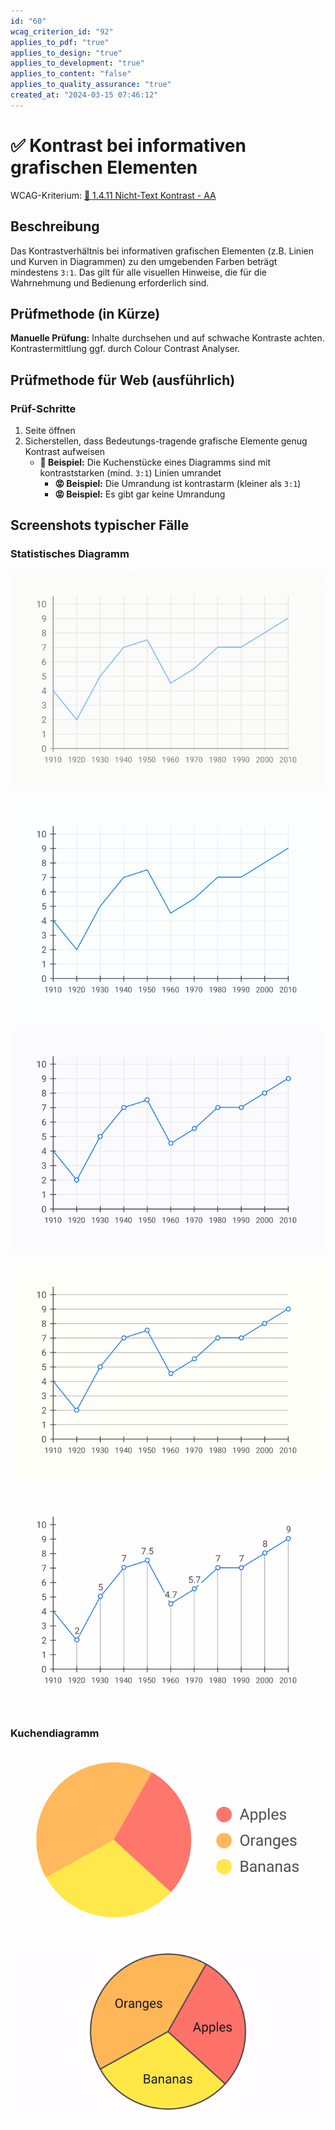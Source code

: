 ```yaml
---
id: "60"
wcag_criterion_id: "92"
applies_to_pdf: "true"
applies_to_design: "true"
applies_to_development: "true"
applies_to_content: "false"
applies_to_quality_assurance: "true"
created_at: "2024-03-15 07:46:12"
---
```


# ✅ Kontrast bei informativen grafischen Elementen

WCAG-Kriterium: [📜 1.4.11 Nicht-Text Kontrast - AA](..)

## Beschreibung

Das Kontrastverhältnis bei informativen grafischen Elementen (z.B. Linien und Kurven in Diagrammen) zu den umgebenden Farben beträgt mindestens `3:1`. Das gilt für alle visuellen Hinweise, die für die Wahrnehmung und Bedienung erforderlich sind.

## Prüfmethode (in Kürze)

**Manuelle Prüfung:** Inhalte durchsehen und auf schwache Kontraste achten. Kontrastermittlung ggf. durch Colour Contrast Analyser.

## Prüfmethode für Web (ausführlich)

### Prüf-Schritte

1. Seite öffnen
1. Sicherstellen, dass Bedeutungs-tragende grafische Elemente genug Kontrast aufweisen
    - **🙂 Beispiel:** Die Kuchenstücke eines Diagramms sind mit kontraststarken (mind. `3:1`) Linien umrandet
        - **😡 Beispiel:** Die Umrandung ist kontrastarm (kleiner als `3:1`)
        - **😡 Beispiel:** Es gibt gar keine Umrandung

## Screenshots typischer Fälle

### Statistisches Diagramm

![Kontrastarmes Diagramm](images/kontrastarmes-diagramm.png)

![Besser erkennbares Diagramm](images/besser-erkennbares-diagramm.png)

![Zusätzliche Punkte bei Diagramm](images/zustzliche-punkte-bei-diagramm.png)

![Zusätzliche horizontale Linien bei Diagramm](images/zustzliche-horizontale-linien-bei-diagramm.png)

![Zusätzliche Zahlenwerte bei Diagramm](images/zustzliche-zahlenwerte-bei-diagramm.png)

### Kuchendiagramm

![Kontrastarmes Kuchendiagramm](images/kontrastarmes-kuchendiagramm.png)

![Gut erkennbares Kuchendiagramm](images/gut-erkennbares-kuchendiagramm.png)